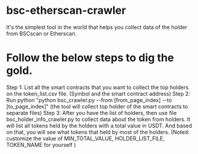 # bsc-etherscan-crawler
It's the simplest tool in the world that helps you collect data of the holder from BSCscan or Etherscan.
# Follow the below steps to dig the gold.
Step 1: List all the smart contracts that you want to collect the top holders on the token_list.csv file. (Symbol and the smart contract address)
Step 2: Run python "python bsc_crawler.py --from [from_page_index] --to [to_page_index]" (the tool will collect top holder of the smart contracts to separate files)
Step 3: After you have the list of holders, then use file bsc_holder_info_crawler.py to collect data about the token from holders. It will list all tokens held by the holders with a total value in USDT. And based on that, you will see what tokens that held by most of the holders. (Noted: customize the value of MIN_TOTAL_VALUE, HOLDER_LIST_FILE, TOKEN_NAME for yourself  )